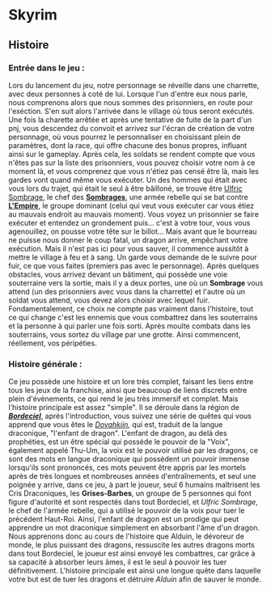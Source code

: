 # Skyrim

## Histoire
### Entrée dans le jeu :

Lors du lancement du jeu, notre personnage se réveille dans une charrette, avec deux personnes à coté de lui. Lorsque l'un d'entre eux nous parle, nous comprenons alors que nous sommes des prisonniers, en route pour l'exéction. S'en suit alors l'arrivée dans le village où tous seront exécutés. Une fois la charette arrêtée et après une tentative de fuite de la part d'un pnj, vous descendez du convoit et arrivez sur l'écran de création de votre personnage, où vous pourrez le personnaliser en choisissant plein de paramètres, dont la race, qui offre chacune des bonus propres, influant ainsi sur le gameplay. Après cela, les soldats se rendent compte que vous n'êtes pas sur la liste des prisonniers, vous pouvez choisir votre nom à ce moment là, et vous comprenez que vous n'étiez pas censé être là, mais les gardes vont quand même vous exécuter. Un des hommes qui était avec vous lors du trajet, qui était le seul à être bâilloné, se trouve être [Ulfric Sombrage](https://elderscrolls.fandom.com/fr/wiki/Ulfric_Sombrage), le chef des [**Sombrages**](https://elderscrolls.fandom.com/fr/wiki/Sombrages), une armée rebelle qui se bat contre [**L'Empire**](https://elderscrolls.fandom.com/fr/wiki/Empire), le groupe dominant (celui qui veut vous exécuter car vous étiez au mauvais endroit au mauvais moment). Vous voyez un prisonnier se faire exécuter et entendez un grondement puis... c'est à votre tour, vous vous agenouillez, on pousse votre tête sur le billot... Mais avant que le bourreau ne puisse nous donner le coup fatal, un dragon arrive, empêchant votre exécution. Mais il n'est pas ici pour vous sauver, il commence aussitôt à mettre le village à feu et à sang. Un garde vous demande de le suivre pour fuir, ce que vous faites (premiers pas avec le personnage). Après quelques obstacles, vous arrivez devant un bâtiment, qui possède une voie souterraine vers la sortie, mais il y a deux portes, une où un **Sombrage** vous attend (un des prisonniers avec vous dans la charrette) et l'autre où un soldat vous attend, vous devez alors choisir avec lequel fuir. Fondamentalement, ce choix ne compte pas vraiment dans l'histoire, tout ce qui change c'est les ennemis que vous combattrez dans les souterrains et la personne à qui parler une fois sorti. Après moulte combats dans les souterrains, vous sortez du village par une grotte. Ainsi commencent, réellement, vos péripéties.

### Histoire générale :

Ce jeu possède une histoire et un lore très complet, faisant les liens entre tous les jeux de la franchise, ainsi que beaucoup de liens discrets entre plein d'évènements, ce qui rend le jeu très immersif et complet. Mais l'histoire principale est assez "simple". Il se déroule dans la région de [***Bordeciel***](https://elderscrolls.fandom.com/fr/wiki/Bordeciel), après l'introduction, vous suivez une série de quêtes qui vous apprend que vous êtes le [*Dovahkiin*](https://teslore.fandom.com/fr/wiki/Dovahkiin), qui est, traduit de la langue draconique, "l'enfant de dragon". L'enfant de dragon, au delà des prophéties, est un être spécial qui possède le pouvoir de la "Voix", également appelé Thu-Um, la voix est le pouvoir utilisé par les dragons, ce sont des mots en langue draconique qui possèdent un pouvoir immense lorsqu'ils sont prononcés, ces mots peuvent être appris par les mortels après de très longues et nombreuses années d'entraînements, et seul une poignée y arrive, dans ce jeu, à part le joueur, seul 6 humains maîtrisent les Cris Draconiques, les **Grises-Barbes**, un groupe de 5 personnes qui font figure d'autorité et sont respectés dans tout Bordeciel, et *Ulfric Sombrage*, le chef de l'armée rebelle, qui a utilisé le pouvoir de la voix pour tuer le précédent Haut-Roi. Ainsi, l'enfant de dragon est un prodige qui peut apprendre un mot draconique simplement en absorbant l'âme d'un dragon. Nous apprenons donc au cours de l'histoire que Alduin, le dévoreur de monde, le plus puissant des dragons, ressuscite les autres dragons morts dans tout Bordeciel, le joueur est ainsi envoyé les combattres, car grâce à sa capacité à absorber leurs âmes, il est le seul à pouvoir les tuer définitivement. L'histoire principale est ainsi une longue quête dans laquelle votre but est de tuer les dragons et détruire *Alduin* afin de sauver le monde.
